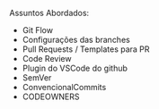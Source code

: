 Assuntos Abordados:
 - Git Flow
 - Configurações das branches
 - Pull Requests / Templates para PR
 - Code Review
 - Plugin do VSCode do github
 - SemVer
 - ConvencionalCommits
 - CODEOWNERS